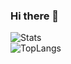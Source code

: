 ### Hi there 👋
![Stats](https://github-readme-stats.vercel.app/api?username=Qualia061&show_icons=true&theme=outrun&count_private=true)  
![TopLangs](https://github-readme-stats.vercel.app/api/top-langs?username=Qualia061&layout=compact&show_icons=true&theme=outrun)  

<!--
**Qualia061/Qualia061** is a ✨ _special_ ✨ repository because its `README.md` (this file) appears on your GitHub profile.

Here are some ideas to get you started:

- 🔭 I’m currently working on ...
- 🌱 I’m currently learning ...
- 👯 I’m looking to collaborate on ...
- 🤔 I’m looking for help with ...
- 💬 Ask me about ...
- 📫 How to reach me: ...
- 😄 Pronouns: ...
- ⚡ Fun fact: ...
-->
